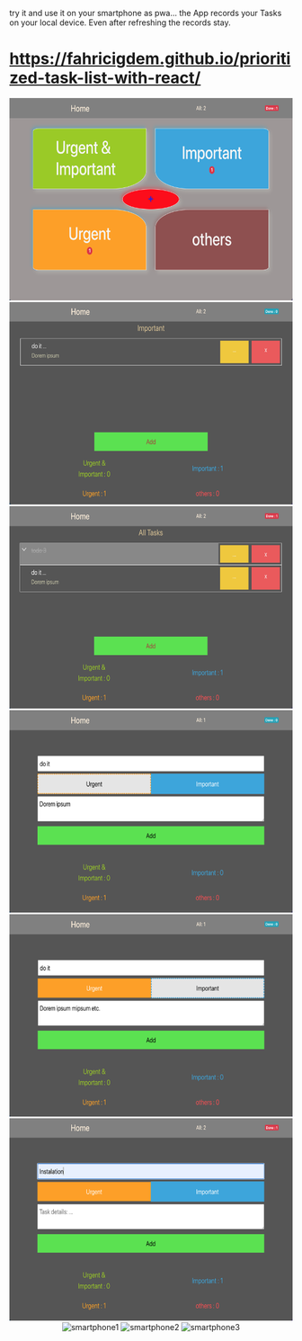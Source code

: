 try it and use it on your smartphone as pwa...
the App records your Tasks on your local device. Even after refreshing the records stay. 

# https://fahricigdem.github.io/prioritized-task-list-with-react/

<center>
<img src="app-photos/dashboard.png" height="360" title="dashboard">
<img src="app-photos/list-important.png" height="360" title="Home Page">
<img src="app-photos/alltasks.png" height="360" title="alltasks">
<img src="app-photos/important.png" height="360" title="important">
<img src="app-photos/urgent.png" height="360" title="urgent">
<img src="app-photos/urgent-important.png" height="360" title="urgent-important">
  <img src="app-photos/smartphone1.png" height="460" title="smartphone1">
  <img src="app-photos/smartphone2.png" height="460" title="smartphone2">
  <img src="app-photos/smartphone3.png" height="460" title="smartphone3">
</center>
